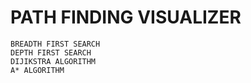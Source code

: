 # PATH FINDING VISUALIZER
    BREADTH FIRST SEARCH
    DEPTH FIRST SEARCH
    DIJIKSTRA ALGORITHM
    A* ALGORITHM